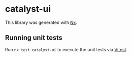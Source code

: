 # catalyst-ui

This library was generated with [Nx](https://nx.dev).

## Running unit tests

Run `nx test catalyst-ui` to execute the unit tests via [Vitest](https://vitest.dev/).
